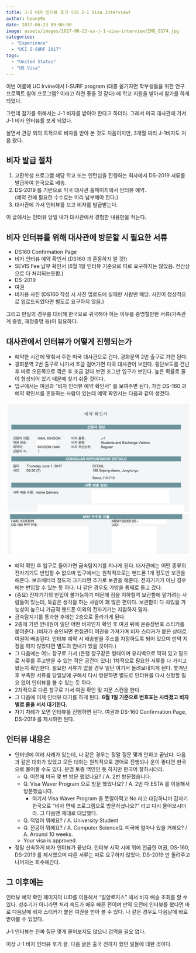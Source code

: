 ```yaml
---
title: J-1 비자 인터뷰 후기 (US J-1 Visa Interview)
author: hoony9x
date: 2017-06-23 09:00:00
image: assets/images/2017-06-23-us-j-1-visa-interview/IMG_0174.jpg
categories:
  - "Experience"
  - "UCI I-SURF 2017"
tags:
  - "United States"
  - "US Visa"
---
```


이번 여름에 UC Irvine에서 I-SURF program (대충 옮기자면 학부생들을 위한 연구 프로젝트 참여 프로그램? 이라고 하면 좋을 것 같다) 에 학교 지원을 받아서 참가를 하게 되었다.

그런데 참가를 위해서는 J-1 비자를 받아야 한다고 하더라. 그래서 미국 대사관에 가서 J-1 비자 인터뷰를 보게 되었다.

<!-- more -->

살면서 관광 외의 목적으로 비자를 받아 본 것도 처음이지만, 3개월 짜리 J-1비자도 처음 봤다.

## 비자 발급 절차

1. 교환학생 프로그램 해당 학교 또는 인턴십을 진행하는 회사에서 DS-2019 서류를 발급하여 한국으로 배송.
2. DS-2019 를 기반으로 미국 대사관 홈페이지에서 인터뷰 예약.  
(예약 전에 필요한 수수료는 미리 납부해야 한다.)
3. 대사관에 가서 인터뷰를 보고 비자를 발급받는다.

이 글에서는 인터뷰 당일 내가 대사관에서 경험한 내용만을 적는다.

## 비자 인터뷰를 위해 대사관에 방문할 시 필요한 서류

- DS160 Confirmation Page
- 비자 인터뷰 예약 확인서 (DS160 과 혼동하지 말 것!)
- SEVIS Fee 납부 확인서 (6월 1일 인터뷰 기준으로 따로 요구하지는 않았음. 전산상으로 다 처리되는듯함.)
- DS-2019
- 여권
- 비자용 사진 (DS160 작성 시 사진 업로드에 실패한 사람만 해당. 사진이 정상적으로 업로드되었다면 별도로 요구하지 않음.)

그리고 만일의 경우를 대비해 한국으로 귀국해야 하는 이유를 증명할만한 서류(가족관계 증빙, 재정증명 등)이 필요하다.

## 대사관에서 인터뷰가 어떻게 진행되는가

- 예약한 시간에 맞춰서 주한 미국 대사관으로 간다. 광화문역 2번 출구로 가면 된다.
- 광화문역 2번 출구로 나가서 조금 걸어가면 미국 대사관이 보인다. 횡단보도를 건넌 후 바로 오른쪽으로 꺾은 후 조금 걷다 보면 조그만 입구가 보인다. 높은 확률로 줄이 형성되어 있기 때문에 찾기 쉬울 것이다.
- 입구에서는 여권과 “비자 인터뷰 예약 확인서” 를 보여주면 된다. 가끔 DS-160 과 예약 확인서를 혼동하는 사람이 있는데 예약 확인서는 다음과 같이 생겼다.

![DS-160](/assets/images/2017-06-23-us-j-1-visa-interview/ds160.png)

- 예약 확인 후 입구로 들어가면 금속탐지기를 지나게 된다. 대사관에는 어떤 종류의 전자기기도 반입할 수 없으며 입구에서는 원칙적으로는 핸드폰 1개 정도만 보관을 해준다. 보조배터리 정도의 크기라면 추가로 보관을 해준다. 전자기기가 아닌 경우에는 반입할 수 있는 듯 하다. 나 같은 경우도 가방을 통째로 들고 갔다.
- (중요) 전자기기의 반입이 불가능하기 때문에 짐을 지하철역 보관함에 맡기려는 사람들이 있는데, 똑같은 생각을 하는 사람이 꽤 많은 편이다. 보관함이 다 차있을 가능성이 높으니 가급적 핸드폰 이외의 전자기기는 지참하지 말자.
- 금속탐지기를 통과한 후에는 2층으로 올라가게 된다.
- 2층에 가면 안내원이 일단 어떤 비자인지 확인 후 여권 뒤에 운송장번호 스티커를 붙여준다. (비자가 승인되면 면접관이 여권을 가져가며 비자 스티커가 붙은 상태로 여권이 배송된다. 인터뷰 예약 시 배송받을 주소를 지정하도록 되어 있으며 만약 지정을 하지 않았다면 별도의 안내가 있을 것이다.)
- 그 다음에는 어느 창구로 가서 (은행 창구같은 형태이며 유리벽으로 막혀 있고 밑으로 서류를 주고받을 수 있는 작은 공간이 있다) 1차적으로 필요한 서류를 다 가지고 왔는지 확인한다. 필요한 서류가 없을 경우 일단 여기서 돌려보내지게 된다. 쫓겨난 후 부족한 서류를 당일날에 구해서 다시 방문하면 별도로 인터뷰를 다시 신청할 필요 없이 인터뷰를 볼 수 있는 듯 하다.
- 2차적으로 다른 창구로 가서 여권 확인 및 지문 스캔을 한다.
- 그 다음에 이제 인터뷰 대기를 하게 된다. **6월 1일 기준으로 번호표는 사라졌고 비자별로 줄을 서서 대기한다.**
- 자기 차례가 오면 인터뷰를 진행하면 된다. 여권과 DS-160 Confirmation Page, DS-2019 를 제시하면 된다.

## 인터뷰 내용은

- 인터넷에 여러 사례가 있는데, 나 같은 경우는 정말 질문 몇개 안하고 끝났다. 다음과 같은 대화가 있었고 모든 대화는 원칙적으로 영어로 진행되나 운이 좋다면 한국으로 물어볼 수도 있다. 분명 토종 백인인 듯 하지만 한국어 잘하시더라.
  - Q. 이전에 미국 몇 번 방문 했었나요? / A. 2번 방문했습니다.
  - Q. Visa Waver Program 으로 방문 했었나요? / A. 2번 다 ESTA 를 이용해서 방문했습니다.
    - 여기서 Visa Waver Program 을 못알아먹고 No 라고 대답하니까 갑자기 한국으로 “비자 면제 프로그램으로 방문하셨나요?” 라고 다시 물어보시더라. 그 다음엔 제대로 대답했다.
  - Q. 직업이 뭐에요? / A. University Student
  - Q. 전공이 뭐에요? / A. Computer ScienceQ. 미국에 얼마나 있을 거에요? / A. Around 10 weeks.
  - Your visa is approved.
- 정말 신속하게 비자 인터뷰가 끝났다. 인터뷰 시작 시에 위에 언급한 여권, DS-160, DS-2019 를 제시했으며 다른 서류는 따로 요구하지 않았다. DS-2019 만 돌려주고 나머지는 회수해간다.

## 그 이후에는

인터뷰 예약 확인 페이지의 UID를 이용해서 “일양로지스” 에서 비자 배송 조회를 할 수 있다.
성수기가 아니라면 처리 속도가 매우 빠른 편이며 만약 오전에 인터뷰를 봤다면 바로 다음날에 비자 스티커가 붙은 여권을 받아 볼 수 있다.
나 같은 경우도 다음날에 바로 받아볼 수 있었다.

J-1 인터뷰는 진짜 질문 몇개 물어보지도 않으니 겁먹을 필요 없다.

이상 J-1 비자 인터뷰 후기 끝. 다음 글은 출국 전까지 했던 일들에 대한 것이다.
